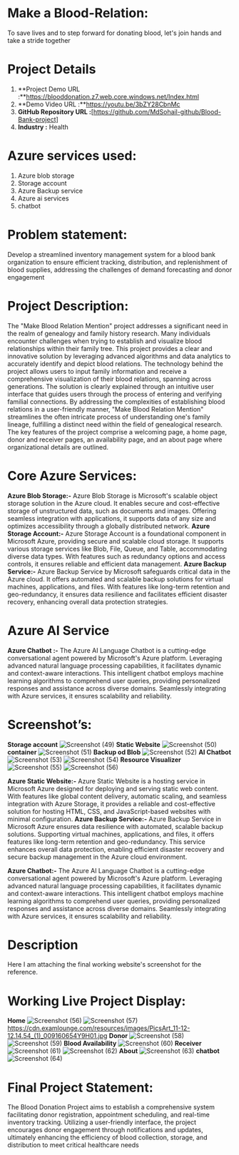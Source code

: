 # Make a Blood-Relation:

To save lives and to step forward for donating blood, let's join hands and take a stride together

 # Project Details
 1. **Project Demo URL :**https://blooddonation.z7.web.core.windows.net/Index.html
 1. **Demo Video URL :**https://youtu.be/3bZY28CbnMc
 1.  **GitHub Repository URL :**[https://github.com/MdSohail-github/Blood-Bank-project]
 1.  **Industry :** Health
 
# Azure services used:


 1. Azure blob storage 
 1. Storage account
 1. Azure Backup service
 1. Azure ai services
 1. chatbot

# Problem statement:
 

Develop a streamlined inventory management system for a blood bank organization to ensure efficient tracking, distribution, and replenishment of blood supplies, addressing the challenges of demand forecasting and donor engagement

# Project Description:


The "Make Blood Relation Mention" project addresses a significant need in the realm of genealogy and family history research. Many individuals encounter challenges when trying to establish and visualize blood relationships within their family tree. This project provides a clear and innovative solution by leveraging advanced algorithms and data analytics to accurately identify and depict blood relations. The technology behind the project allows users to input family information and receive a comprehensive visualization of their blood relations, spanning across generations. The solution is clearly explained through an intuitive user interface that guides users through the process of entering and verifying familial connections. By addressing the complexities of establishing blood relations in a user-friendly manner, "Make Blood Relation Mention" streamlines the often intricate process of understanding one's family lineage, fulfilling a distinct need within the field of genealogical research.
The key features of the project comprise a welcoming page, a home page, donor and receiver pages, an availability page, and an about page where organizational details are outlined.


# Core Azure Services:

**Azure Blob Storage:-** Azure Blob Storage is Microsoft's scalable object storage solution in the Azure cloud. It enables secure and cost-effective storage of unstructured data, such as documents and images. Offering seamless integration with applications, it supports data of any size and optimizes accessibility through a globally distributed network.
**Azure Storage Account:-** Azure Storage Account is a foundational component in Microsoft Azure, providing secure and scalable cloud storage. It supports various storage services like Blob, File, Queue, and Table, accommodating diverse data types. With features such as redundancy options and access controls, it ensures reliable and efficient data management.
 **Azure Backup Service:-** Azure Backup Service by Microsoft safeguards critical data in the Azure cloud. It offers automated and scalable backup solutions for virtual machines, applications, and files. With features like long-term retention and geo-redundancy, it ensures data resilience and facilitates efficient disaster recovery, enhancing overall data protection strategies.


# Azure AI Service

**Azure Chatbot :-** The Azure AI Language Chatbot is a cutting-edge conversational agent powered by Microsoft's Azure platform. Leveraging advanced natural language processing capabilities, it facilitates dynamic and context-aware interactions. This intelligent chatbot employs machine learning algorithms to comprehend user queries, providing personalized responses and assistance across diverse domains. Seamlessly integrating with Azure services, it ensures scalability and reliability.

# Screenshot’s:
**Storage account**
![Screenshot (49)](https://github.com/MdSohail-github/Blood-Bank-project/assets/126046626/3c5acbc7-41ea-4dcb-a97c-68e6224720db)
**Static Website**
![Screenshot (50)](https://github.com/MdSohail-github/Blood-Bank-project/assets/126046626/c4735504-2f9f-46a3-8964-4561364582d4)
**container**
![Screenshot (51)](https://github.com/MdSohail-github/Blood-Bank-project/assets/126046626/4a432ddc-924d-4fc8-a240-bc4a94cd11c3)
**Backup od Blob**
![Screenshot (52)](https://github.com/MdSohail-github/Blood-Bank-project/assets/126046626/fcddbfda-3aa5-4a16-b4f9-c7387036cdea)
**AI Chatbot**
![Screenshot (53)](https://github.com/MdSohail-github/Blood-Bank-project/assets/126046626/40c31281-ee42-4b42-9f00-c36fa878fa48)
![Screenshot (54)](https://github.com/MdSohail-github/Blood-Bank-project/assets/126046626/1aa710a5-3e5e-4786-bdae-c75d2f569c31)
**Resource Visualizer**
![Screenshot (55)](https://github.com/MdSohail-github/Blood-Bank-project/assets/126046626/6bf3e4ba-c718-4e2d-9b86-805b9508530d)
![Screenshot (56)](https://github.com/MdSohail-github/Blood-Bank-project/assets/126046626/c123d0a9-2a3c-4193-8444-a570a67964af)






**Azure Static Website:-** Azure Static Website is a hosting service in Microsoft Azure designed for deploying and serving static web content. With features like global content delivery, automatic scaling, and seamless integration with Azure Storage, it provides a reliable and cost-effective solution for hosting HTML, CSS, and JavaScript-based websites with minimal configuration.
**Azure Backup Service:-** Azure Backup Service in Microsoft Azure ensures data resilience with automated, scalable backup solutions. Supporting virtual machines, applications, and files, it offers features like long-term retention and geo-redundancy. This service enhances overall data protection, enabling efficient disaster recovery and secure backup management in the Azure cloud environment.

**Azure Chatbot:-** The Azure AI Language Chatbot is a cutting-edge conversational agent powered by Microsoft's Azure platform. Leveraging advanced natural language processing capabilities, it facilitates dynamic and context-aware interactions. This intelligent chatbot employs machine learning algorithms to comprehend user queries, providing personalized responses and assistance across diverse domains. Seamlessly integrating with Azure services, it ensures scalability and reliability.

# Description 
Here I am attaching the final working website's screenshot for the reference.

# Working Live Project Display:
**Home**
![Screenshot (56)](https://github.com/MdSohail-github/Blood-Bank-project/assets/126046626/89a85948-0c33-4a6f-ad48-d1c1aa8b1f52)
![Screenshot (57)](https://github.com/MdSohail-github/Blood-Bank-project/assets/126046626/aa5482ba-5af1-49b9-8001-7c8561d6f88f)
https://cdn.examlounge.com/resources/images/PicsArt_11-12-12.14.54_(1)_009160654Y9H01.jpg
**Donor**
![Screenshot (58)](https://github.com/MdSohail-github/Blood-Bank-project/assets/126046626/945d5ed9-fe77-48f3-b8a2-53392ba60fcb)
![Screenshot (59)](https://github.com/MdSohail-github/Blood-Bank-project/assets/126046626/5252be60-5ed5-46fb-ab1a-bdc5a4fb7a1b)
**Blood Availability**
![Screenshot (60)](https://github.com/MdSohail-github/Blood-Bank-project/assets/126046626/6c9377be-7805-4c4a-832e-ebac23f76551)
**Receiver**
![Screenshot (61)](https://github.com/MdSohail-github/Blood-Bank-project/assets/126046626/cf22fe1c-34ec-4d07-bc20-75b9145bb978)
![Screenshot (62)](https://github.com/MdSohail-github/Blood-Bank-project/assets/126046626/63cb26d2-cbd3-4a08-8743-21f1f3f86b1e)
**About**
![Screenshot (63)](https://github.com/MdSohail-github/Blood-Bank-project/assets/126046626/2d5322ef-507f-4450-8318-2d81377c0b80)
**chatbot**
![Screenshot (64)](https://github.com/MdSohail-github/Blood-Bank-project/assets/126046626/73aebe23-57c5-4042-86c2-0d8fc6b867a7)



# Final Project Statement:

The Blood Donation Project aims to establish a comprehensive system facilitating donor registration, appointment scheduling, and real-time inventory tracking. Utilizing a user-friendly interface, the project encourages donor engagement through notifications and updates, ultimately enhancing the efficiency of blood collection, storage, and distribution to meet critical healthcare needs
